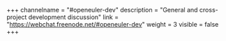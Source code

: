 +++
channelname = "#openeuler-dev"
description = "General and cross-project development discussion"
link = "https://webchat.freenode.net/#openeuler-dev"
weight =  3
visible = false
+++

